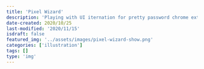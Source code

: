 ```yaml
---
title: 'Pixel Wizard'
description: 'Playing with UI iternation for pretty password chrome extensions'
date-created: 2020/10/25
last-modified: '2020/11/15'
isdraft: false
featured_img: '../assets/images/pixel-wizard-show.png'
categories: ['illustration']
tags: []
type: 'img'
---
```

